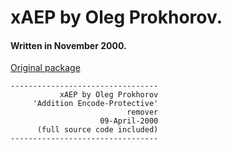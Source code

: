 # xAEP by Oleg Prokhorov.

#### Written in November 2000.

[Original package](https://defacto2.net/f/a92169c)

```
---------------------------------
           xAEP by Oleg Prokhorov
     'Addition Encode-Protective'
                          remover
                    09-April-2000
      (full source code included)
---------------------------------
```
